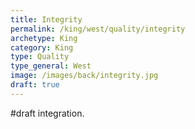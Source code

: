 ```yaml
---
title: Integrity
permalink: /king/west/quality/integrity
archetype: King
category: King
type: Quality
type_general: West
image: /images/back/integrity.jpg
draft: true
---
```

#draft integration.
